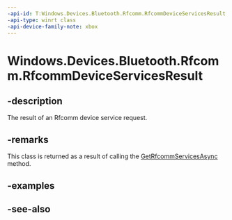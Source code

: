 ```yaml
---
-api-id: T:Windows.Devices.Bluetooth.Rfcomm.RfcommDeviceServicesResult
-api-type: winrt class
-api-device-family-note: xbox
---
```


<!-- Class syntax.
public class RfcommDeviceServicesResult : Windows.Devices.Bluetooth.Rfcomm.IRfcommDeviceServicesResult
-->

# Windows.Devices.Bluetooth.Rfcomm.RfcommDeviceServicesResult

## -description
The result of an Rfcomm device service request.

## -remarks
This class is returned as a result of calling the [GetRfcommServicesAsync](../windows.devices.bluetooth/bluetoothdevice_getrfcommservicesasync_1314819113.md) method.

## -examples

## -see-also
